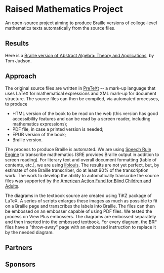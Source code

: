 # Raised Mathematics Project

An open-source project aiming to produce Braille versions of college-level mathematics texts automatically from the source files.

## Results
 Here is a [Braille version of Abstract Algebra: Theory and Applications](results), by Tom Judson.




## Approach

The original source files are written in [PreTeXt](https://pretextbook.org/) -- a mark-up language that uses LaTeX for mathematical expressions and XML mark-up for document structure. The source files can then be compiled, via automated processes, to produce
* HTML version of the book to be read on the web (this version has good accessibility features and can be read by a screen reader, including mathematics expressions);
* PDF file, in case a printed version is needed;
* EPUB version of the book;
* Braille version.

The process to produce Braille is automated. We are using [Speech Rule Engine](https://speechruleengine.org/) to transcribe mathematics (SRE provides Braille output in addition to screen reading). For literary text and overall document formatting (table of contents, etc.), we are using [liblouis](http://liblouis.org/). The results are not yet perfect, but, by estimate of one Braille transcriber, do at least 90% of the transcription work. The work to develop the ability to automatically transcribe the source files was supported by the [American Action Fund for Blind Children and Adults](https://www.actionfund.org/).

The diagrams in the textbook source are created using TiKZ package of LaTeX. A series of scripts enlarges these images as much as possible to fit on a Braille page and transcribes the labels into Braille. The files can then be embossed on an embosser capable of using PDF files. We tested the process on View Plus embossers. The diagrams are embossed separately and then inserted into the embossed textbook. For every diagram, the BRF files have a "throw-away" page with an embossed instruction to replace it by the needed diagram.

## Partners

## Sponsors

